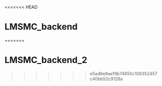 <<<<<<< HEAD
# LMSMC_backend
=======
# LMSMC_backend_2
>>>>>>> e5ad8e8aef9b74850c108352457c40bb52c9128a
